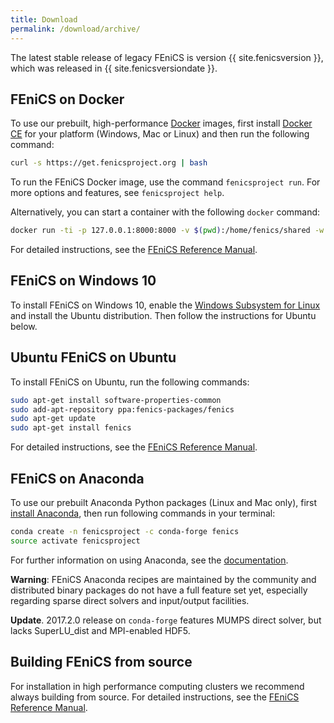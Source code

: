 ```yaml
---
title: Download
permalink: /download/archive/
---
```


The latest stable release of legacy FEniCS is version {{ site.fenicsversion }}, which was released
in {{ site.fenicsversiondate }}.

## FEniCS on Docker

To use our prebuilt, high-performance
[Docker](https://www.docker.com/community-edition) images, first install
[Docker CE](https://www.docker.com/products/docker-desktop) for your
platform (Windows, Mac or Linux) and then run the following command:

```bash
curl -s https://get.fenicsproject.org | bash
```

To run the FEniCS Docker image, use the command `fenicsproject run`. For
more options and features, see `fenicsproject help`.

Alternatively, you can start a container with the following `docker`
command:

```bash
docker run -ti -p 127.0.0.1:8000:8000 -v $(pwd):/home/fenics/shared -w /home/fenics/shared quay.io/fenicsproject/stable:current
```

For detailed instructions, see the [FEniCS Reference
Manual](http://fenics-containers.readthedocs.io/en/latest/index.html).

## FEniCS on Windows 10
To install FEniCS on Windows 10, enable the [Windows Subsystem for
Linux](https://docs.microsoft.com/en-us/windows/wsl/install-win10) and
install the Ubuntu distribution. Then follow the instructions for Ubuntu
below.

## Ubuntu FEniCS on Ubuntu
To install FEniCS on Ubuntu, run the following commands:

```bash
sudo apt-get install software-properties-common
sudo add-apt-repository ppa:fenics-packages/fenics
sudo apt-get update
sudo apt-get install fenics
```

For detailed instructions, see the [FEniCS Reference
Manual](http://fenics-containers.readthedocs.io/en/latest/index.html).

## FEniCS on Anaconda
To use our prebuilt Anaconda Python packages (Linux and Mac only), first
[install Anaconda](https://docs.continuum.io/anaconda/install), then run
following commands in your terminal:


```bash
conda create -n fenicsproject -c conda-forge fenics
source activate fenicsproject
```

For further information on using Anaconda, see the
[documentation](https://docs.continuum.io/anaconda/).

**Warning**: FEniCS Anaconda recipes are maintained by the community and
distributed binary packages do not have a full feature set yet,
especially regarding sparse direct solvers and input/output facilities.

**Update**. 2017.2.0 release on `conda-forge` features MUMPS direct
solver, but lacks SuperLU_dist and MPI-enabled HDF5.

## Building FEniCS from source
For installation in high performance computing clusters we recommend
always building from source. For detailed instructions, see the [FEniCS
Reference
Manual](https://fenics.readthedocs.io/en/latest/installation.html).
